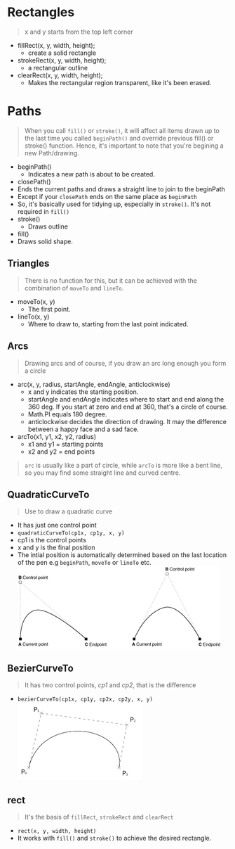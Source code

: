 # Rectangles

> x and y starts from the top left corner

- fillRect(x, y, width, height);
  - create a solid rectangle
- strokeRect(x, y, width, height);
  - a rectangular outline
- clearRect(x, y, width, height);
  - Makes the rectangular region transparent, like it's been erased.


# Paths
> When you call `fill()` or `stroke()`, it will affect all items drawn up to the last time you called `beginPath()` and override previous fill() or stroke() function. Hence, it's important to note that you're begining a new Path/drawing.
- beginPath()
  - Indicates a new path is about to be created.
- closePath()
 - Ends the current paths and draws a straight line to join to the beginPath
 - Except if your `closePath` ends on the same place as `beginPath`
 - So, it's basically used for tidying up, especially in `stroke()`. It's not required in `fill()`
- stroke()
  - Draws outline
- fill()
 - Draws solid shape.

## Triangles
> There is no function for this, but it can be achieved with the combination of `moveTo` and `lineTo`.

- moveTo(x, y)
  - The first point.
- lineTo(x, y)
  - Where to draw to, starting from the last point indicated.

## Arcs
> Drawing arcs and of course, if you draw an arc long enough you form a circle

- arc(x, y, radius, startAngle, endAngle, anticlockwise)
  - x and y indicates the starting position.
  - startAngle and endAngle indicates where to start and end along the 360 deg. If you start at zero and end at 360, that's a circle of course.
  - Math.PI equals 180 degree.
  - anticlockwise decides the direction of drawing. It may the difference between a happy face and a sad face.
- arcTo(x1, y1, x2, y2, radius)
  - x1 and y1 = starting points
  - x2 and y2 = end points

> `arc` is usually like a part of circle, while `arcTo` is more like a bent line, so you may find some straight line and curved centre.

## QuadraticCurveTo
> Use to draw a quadratic curve
- It has just one control point
- `quadraticCurveTo(cp1x, cp1y, x, y)`
- cp1 is the control points
- x and y is the final position
- The intial position is automatically determined based on the last location of the pen e.g `beginPath`, `moveTo` or `lineTo` etc.
![Quadratic Curve](./quadraticcurve.gif)

## BezierCurveTo
> It has two control points, *cp1* and *cp2*, that is the difference
- `bezierCurveTo(cp1x, cp1y, cp2x, cp2y, x, y)`
![Bezier Curve](./bezier.png)

## rect
> It's the basis of `fillRect`, `strokeRect` and `clearRect`
- `rect(x, y, width, height)`
- It works with `fill()` and `stroke()` to achieve the desired rectangle.